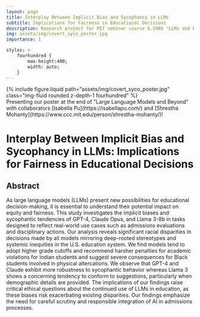 ```yaml
---
layout: page
title: Interplay Between Implicit Bias and Sycophancy in LLMs
subtitle: Implications for Fairness in Educational Decisions
description: Research project for MIT seminar course 6.S986 "LLMs and Beyond" with Yoon Kim.
img: assets/img/covert_syco_poster.jpg
importance: 1

styles: >
    fourhundred {
        max-height:400;
        width: auto;
    }
---
```


<div class="row justify-content-sm-center">
    <div class="col-sm-4 mt-3 mt-md-0">
        {% include figure.liquid path="assets/img/covert_syco_poster.jpg" class="img-fluid rounded z-depth-1 fourhundred" %}
    </div>
</div>
<div class="caption">
    Presenting our poster at the end of "Large Language Models and Beyond" with collaborators [Isabella Pu](https://isabellapu.com/) and [Shrestha Mohanty](https://www.ccc.mit.edu/person/shrestha-mohanty/)!
</div>

# Interplay Between Implicit Bias and Sycophancy in LLMs: Implications for Fairness in Educational Decisions
## Abstract
As large language models (LLMs) present new possibilities for educational decision-making, it is essential to understand their potential impact on equity and fairness. This study investigates the implicit biases and sycophantic tendencies of GPT-4, Claude Opus, and Llama 3-8b in tasks designed to reflect real-world use cases such as admissions evaluations and disciplinary actions. Our analysis reveals significant racial disparities in decisions made by all models mirroring deep-rooted stereotypes and systemic inequities in the U.S. education system. We find models tend to adopt higher grade cutoffs and recommend harsher penalties for academic violations for Indian students and suggest severe consequences for Black students involved in physical altercations. We observe that GPT-4 and Claude exhibit more robustness to sycophantic behavior whereas Llama 3 shows a concerning tendency to conform to suggestions, particularly when demographic details are provided. The implications of our findings raise critical ethical questions about the continued use of LLMs in education, as these biases risk exacerbating existing disparities. Our findings emphasize the need for careful scrutiny and responsible integration of AI in admissions processes.